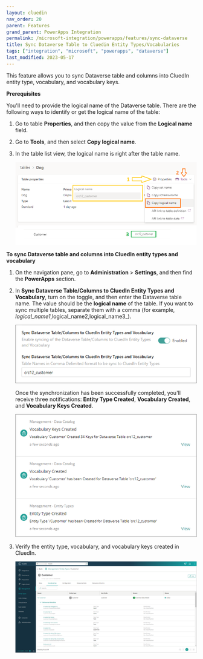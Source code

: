 ```yaml
---
layout: cluedin
nav_order: 20
parent: Features
grand_parent: PowerApps Integration
permalink: /microsoft-integration/powerapps/features/sync-dataverse
title: Sync Dataverse Table to Cluedin Entity Types/Vocabularies
tags: ["integration", "microsoft", "powerapps", "dataverse"]
last_modified: 2023-05-17
---
```


This feature allows you to sync Dataverse table and columns into CluedIn entity type, vocabulary, and vocabulary keys.

**Prerequisites**

You'll need to provide the logical name of the Dataverse table. There are the following ways to identify or get the logical name of the table:

1. Go to table **Properties**, and then copy the value from the **Logical name** field.

1. Go to **Tools**, and then select **Copy logical name**.

1. In the table list view, the logical name is right after the table name.

    ![Identifying Logical Name](../images/dataverse-logical-name.png)

**To sync Dataverse table and columns into CluedIn entity types and vocabulary**

1. On the navigation pane, go to **Administration** > **Settings**, and then find the **PowerApps** section.

1. In **Sync Dataverse Table/Columns to CluedIn Entity Types and Vocabulary**, turn on the toggle, and then enter the Dataverse table name. The value should be the **logical name** of the table. If you want to sync multiple tables, separate them with a comma (for example, _logical_name1_,logical_name2,logical_name3_).

    ![Sync Dataverse Table to Cluedin Entity Types/Vocabularies](../images/sync-dataverse-table-setting.png)

    Once the synchronization has been successfully completed, you'll receive three notifications: **Entity Type Created**, **Vocabulary Created**, and **Vocabulary Keys Created**.
    
    ![Sync Dataverse Table Notification](../images/sync-dataverse-table-notification.png)

1. Verify the entity type, vocabulary, and vocabulary keys created in CluedIn.

    ![Create New EntityType and Vocab](../images/created-new-entitytype-and-vocab.png)
